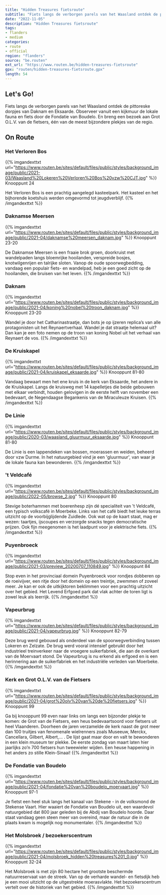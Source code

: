 ```yaml
---
title: "Hidden Treasures fietsroute"
subtitle: "Fiets langs de verborgen parels van het Waasland ontdek de pittoreske dorpjes van Daknam en Eksaarde"
date: "2022-11-05"
description: "Hidden Treasures fietsroute"
tags:
- flanders
- medium
categories:
- route
- official
region: "flanders"
source: "be.routen"
ext_url: "https://www.routen.be/hidden-treasures-fietsroute"
gpx: "routen/hidden-treasures-fietsroute.gpx"
length: 54
---
```


## Let's Go!

Fiets langs de verborgen parels van het Waasland ontdek de pittoreske dorpjes van Daknam en Eksaarde. Observeer vanuit een kijkmuur de lokale fauna en fiets door de Fondatie van Boudelo. En breng een bezoek aan Grot O.L.V. van de fietsers, één van de meest bijzondere plekjes van de regio.

## On Route

### Het Verloren Bos

{{% imgandexttxt url="https://www.routen.be/sites/default/files/public/styles/background_image/public/2021-03/Waasland%20Lokeren%20Verloren%20Bos%20vzw%20CJT.jpg" %}}
Knooppunt 24

Het Verloren Bos is een prachtig aangelegd kasteelpark. Het kasteel en het bijhorende koetshuis werden omgevormd tot jeugdverblijf.
{{% /imgandexttxt %}}

### Daknamse Meersen

{{% imgandexttxt url="https://www.routen.be/sites/default/files/public/styles/background_image/public/2021-04/daknamse%20meersen_daknam.jpg" %}}
Knooppunt 23-20

De Daknamse Meersen is een fraaie brok groen, doorkruist met wandelpaden langs bloemrijke hooilanden, verspreide bosjes, knotwilgenrijen en talrijke sloten. Vanop de oude spoorwegbedding, vandaag een populair fiets- en wandelpad, heb je een goed zicht op de hooilanden, die bruisen van het leven.
{{% /imgandexttxt %}}

### Daknam 

{{% imgandexttxt url="https://www.routen.be/sites/default/files/public/styles/background_image/public/2021-04/koning%20nobel%20troon_daknam.jpg" %}}
Knooppunt 23-20

Wandel je door het Catharinastraatje, dan bots je op ijzeren replica’s van alle protagonisten uit het Reynaertverhaal. Wandel je dat straatje helemaal uit? Dan kan je een foto nemen op de troon van koning Nobel uit het verhaal van Reynaert de vos.
{{% /imgandexttxt %}}

### De Kruiskapel 

{{% imgandexttxt url="https://www.routen.be/sites/default/files/public/styles/background_image/public/2021-04/kruiskapel_eksaarde.jpg" %}}
Knooppunt 81-80

Vandaag bewaart men het ene kruis in de kerk van Eksaarde, het andere in de Kruiskapel. Langs de kruisweg met 14 kapelletjes die beide gebouwen met elkaar verbindt, houden gelovigen in de eerste helft van november een bedevaart, de Negendaagse Begankenis van de Miraculeuze Kruisen.
{{% /imgandexttxt %}}

### De Linie

{{% imgandexttxt url="https://www.routen.be/sites/default/files/public/styles/background_image/public/2020-03/waasland_gluurmuur_eksaarde.jpg" %}}
Knooppunt 81-80

De Linie is een lappendeken van bossen, moerassen en weiden, beheerd door vzw Durme. In het natuurgebied vind je een 'gluurmuur', van waar je de lokale fauna kan bewonderen.
{{% /imgandexttxt %}}

### 't Veldcafé

{{% imgandexttxt url="https://www.routen.be/sites/default/files/public/styles/background_image/public/2022-05/browse_2.jpg" %}}
Knooppunt 80

Stevige boterhammen met boerenhesp zijn dé specialiteit van 't Veldcafé, een typisch volkscafé in Moerbeke. Links van het café biedt het leuke terras uitzicht op de voorbijglijdende Zuidlede. Ook wat op de kaart staat, mag er wezen: taartjes, ijscoupes en verzorgde snacks tegen democratische prijzen. Ook fijn meegenomen is het laadpunt voor je elektrische fiets.
{{% /imgandexttxt %}}

### Puyenbroeck

{{% imgandexttxt url="https://www.routen.be/sites/default/files/public/styles/background_image/public/2021-03/preview_20200707_110849.jpg" %}}
Knooppunt 84

Stop even in het provinciaal domein Puyenbroeck voor rondjes dobberen op de roeivijver, een ritje door het domein op een treintje, zwemmen of zoveel meer. Je kan er ook de uitkijktoren beklimmen voor een prachtig uitzicht over het gebied. Het Levend Erfgoed park dat vlak achter de toren ligt is zowel leuk als leerrijk.
{{% /imgandexttxt %}}

### Vapeurbrug

{{% imgandexttxt url="https://www.routen.be/sites/default/files/public/styles/background_image/public/2021-04/vapeurbrug.jpg" %}}
Knooppunt 82-79

Deze brug werd gebouwd als onderdeel van de spoorwegverbinding tussen Lokeren en Zelzate. De brug werd vooral intensief gebruikt door het industrieel treinverkeer naar de vroegere suikerfabriek, die aan de overkant van de Moervaart stond. De Vapeurbrug is nu erkend als erfgoed en is een herinnering aan de suikerfabriek en het industriële verleden van Moerbeke.
{{% /imgandexttxt %}}

### Kerk en Grot O.L.V. van de Fietsers

{{% imgandexttxt url="https://www.routen.be/sites/default/files/public/styles/background_image/public/2021-04/grot%20olv%20van%20de%20fietsers.jpg" %}}
Knooppunt 99

Ga bij knooppunt 99 even naar links om langs een bijzonder plekje te komen: de Grot van de Fietsers, een heus bedevaartsoord voor fietsers uit heel Vlaanderen. Doorheen de jaren verzamelde de kerk naast de grot meer dan 100 truitjes van fenomenale wielrenners zoals Museeuw, Merckx, Cancellara, Gilbert, Albert,… . De lijst gaat maar door en valt te bewonderen in een klein museum ter plekke. De eerste zondag van maart laten hier jaarlijks zo’n 700 fietsers hun tweewieler wijden. Een heuse happening in het anders zo stille Klein-Sinaai!
{{% /imgandexttxt %}}

### De Fondatie van Boudelo 

{{% imgandexttxt url="https://www.routen.be/sites/default/files/public/styles/background_image/public/2021-04/fondatie%20van%20boudelo_moervaart.jpg" %}}
Knooppunt 97-1

Je fietst een heel stuk langs het kanaal van Stekene - in de volksmond de Stekense Vaart. Hier waaiert de Fondatie van Boudelo uit, een waardevol natuurgebied dat 800 jaar geleden bij de Abdij van Boudelo hoorde. Daar staat vandaag geen steen meer van overeind, maar de natuur die in de plaats kwam is mogelijk nog monumentaler.
{{% /imgandexttxt %}}

### Het Molsbroek / bezoekerscentrum

{{% imgandexttxt url="https://www.routen.be/sites/default/files/public/styles/background_image/public/2021-04/molsbroek_hidden%20treasures%201_0.jpg" %}}
Knooppunt 32-24

Het Molsbroek is met zijn 80 hectare het grootste beschermde natuurreservaat van de streek. Van op de verharde wandel- en fietsdijk heb je een mooi uitzicht op de uitgestrekte moerasvlakte. Het bezoekerscentrum vertelt over de historiek van het gebied.
{{% /imgandexttxt %}}


